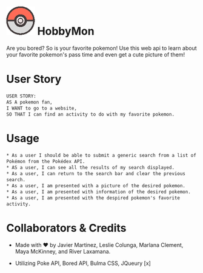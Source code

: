 # ![PokeIcon](./images/pokemon-icon.png) HobbyMon 

Are you bored? So is your favorite pokemon! 
Use this web api to learn about your favorite pokemon's pass time and even get a cute picture of them!


# User Story
```
USER STORY:
AS A pokemon fan,
I WANT to go to a website,
SO THAT I can find an activity to do with my favorite pokemon.
```
 
# Usage

```
* As a user I should be able to submit a generic search from a list of Pokémon from the Pokédex API.
* AS a user, I can see all the results of my search displayed.
* As a user, I can return to the search bar and clear the previous search.
* As a user, I am presented with a picture of the desired pokemon.
* As a user, I am presented with information of the desired pokemon.
* As a user, I am presented with the despired pokemon's favorite activity.
```

# Collaborators & Credits

* Made with ❤ by Javier Martinez, Leslie Colunga, Marlana Clement, Maya McKinney, and River Laxamana.

* Utilizing Poke API, Bored API, Bulma CSS, JQueury [x]

